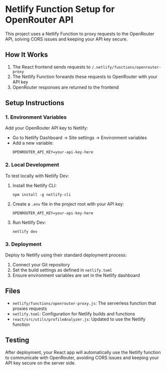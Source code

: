# Netlify Function Setup for OpenRouter API

This project uses a Netlify Function to proxy requests to the OpenRouter API, solving CORS issues and keeping your API key secure.

## How It Works

1. The React frontend sends requests to `/.netlify/functions/openrouter-proxy`
2. The Netlify Function forwards these requests to OpenRouter with your API key
3. OpenRouter responses are returned to the frontend

## Setup Instructions

### 1. Environment Variables

Add your OpenRouter API key to Netlify:

- Go to Netlify Dashboard → Site settings → Environment variables
- Add a new variable:
  ```
  OPENROUTER_API_KEY=your-api-key-here
  ```

### 2. Local Development

To test locally with Netlify Dev:

1. Install the Netlify CLI:
   ```
   npm install -g netlify-cli
   ```

2. Create a `.env` file in the project root with your API key:
   ```
   OPENROUTER_API_KEY=your-api-key-here
   ```

3. Run Netlify Dev:
   ```
   netlify dev
   ```

### 3. Deployment

Deploy to Netlify using their standard deployment process:

1. Connect your Git repository
2. Set the build settings as defined in `netlify.toml`
3. Ensure environment variables are set in the Netlify dashboard

## Files

- `netlify/functions/openrouter-proxy.js`: The serverless function that proxies requests
- `netlify.toml`: Configuration for Netlify builds and functions
- `react/src/utils/profileAnalyzer.js`: Updated to use the Netlify function

## Testing

After deployment, your React app will automatically use the Netlify function to communicate with OpenRouter, avoiding CORS issues and keeping your API key secure on the server side.
